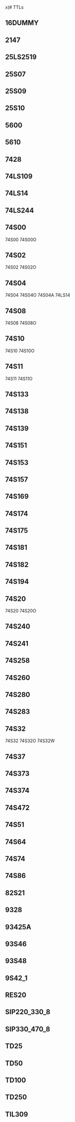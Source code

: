 x(# TTLs

## 16DUMMY
## 2147
## 25LS2519
## 25S07
## 25S09
## 25S10
## 5600
## 5610
## 7428
## 74LS109
## 74LS14
## 74LS244
## 74S00

74S00
74S00O

## 74S02

74S02
74S02O

## 74S04

74S04
74S04O
74S04A
74LS14

## 74S08

74S08
74S08O

## 74S10

74S10
74S10O

## 74S11

74S11
74S11O

## 74S133
## 74S138
## 74S139
## 74S151
## 74S153
## 74S157
## 74S169
## 74S174
## 74S175
## 74S181
## 74S182
## 74S194
## 74S20

74S20
74S20O

## 74S240
## 74S241
## 74S258
## 74S260
## 74S280
## 74S283
## 74S32

74S32
74S32O
74S32W

## 74S37
## 74S373
## 74S374
## 74S472
## 74S51
## 74S64
## 74S74
## 74S86
## 82S21
## 9328
## 93425A
## 93S46
## 93S48
## 9S42_1
## RES20
## SIP220_330_8
## SIP330_470_8
## TD25
## TD50
## TD100
## TD250
## TIL309
